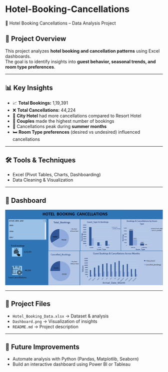 # Hotel-Booking-Cancellations
🏨 Hotel Booking Cancellations – Data Analysis Project

## 📌 Project Overview
This project analyzes **hotel booking and cancellation patterns** using Excel dashboards.  
The goal is to identify insights into **guest behavior, seasonal trends, and room type preferences**.

---

## 📊 Key Insights
- 📈 **Total Bookings:** 1,19,391  
- ❌ **Total Cancellations:** 44,224  
- 🏨 **City Hotel** had more cancellations compared to Resort Hotel  
- 👫 **Couples** made the highest number of bookings  
- 📅 Cancellations peak during **summer months**  
- 🛏️ **Room Type preferences** (desired vs undesired) influenced cancellations  

---

## 🛠 Tools & Techniques
- Excel (Pivot Tables, Charts, Dashboarding)
- Data Cleaning & Visualization

---

## 📸 Dashboard
![Dashboard Screenshot](hotel_booking_can.jpg)

---

## 📂 Project Files
- `Hotel_Booking_Data.xlsx` → Dataset & analysis
- `Dashboard.png` → Visualization of insights
- `README.md` → Project description

---

## 🚀 Future Improvements
- Automate analysis with Python (Pandas, Matplotlib, Seaborn)  
- Build an interactive dashboard using Power BI or Tableau  

